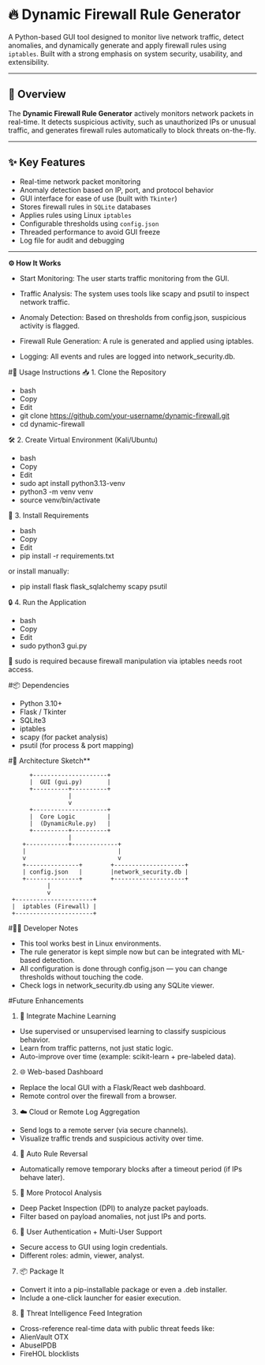 # 🔥 Dynamic Firewall Rule Generator

A Python-based GUI tool designed to monitor live network traffic, detect anomalies, and dynamically generate and apply firewall rules using `iptables`. Built with a strong emphasis on system security, usability, and extensibility.

---
## 🧠 Overview

The **Dynamic Firewall Rule Generator** actively monitors network packets in real-time. It detects suspicious activity, such as unauthorized IPs or unusual traffic, and generates firewall rules automatically to block threats on-the-fly.

---
## ✨ Key Features

- Real-time network packet monitoring
- Anomaly detection based on IP, port, and protocol behavior
- GUI interface for ease of use (built with `Tkinter`)
- Stores firewall rules in `SQLite` databases
- Applies rules using Linux `iptables`
- Configurable thresholds using `config.json`
- Threaded performance to avoid GUI freeze
- Log file for audit and debugging

---

**⚙️ How It Works**
- Start Monitoring: The user starts traffic monitoring from the GUI.

- Traffic Analysis: The system uses tools like scapy and psutil to inspect network traffic.

- Anomaly Detection: Based on thresholds from config.json, suspicious activity is flagged.

- Firewall Rule Generation: A rule is generated and applied using iptables.

- Logging: All events and rules are logged into network_security.db.

#🚀 Usage Instructions
📥 1. Clone the Repository
- bash
- Copy
- Edit
- git clone https://github.com/your-username/dynamic-firewall.git
- cd dynamic-firewall

🛠️ 2. Create Virtual Environment (Kali/Ubuntu)
- bash
- Copy
- Edit
- sudo apt install python3.13-venv
- python3 -m venv venv
- source venv/bin/activate

🔧 3. Install Requirements
- bash
- Copy
- Edit
- pip install -r requirements.txt

 or install manually:
- pip install flask flask_sqlalchemy scapy psutil

🔒 4. Run the Application
- bash
- Copy
- Edit
- sudo python3 gui.py

🔐 sudo is required because firewall manipulation via iptables needs root access.

#📦 Dependencies
- Python 3.10+
- Flask / Tkinter
- SQLite3
- iptables
- scapy (for packet analysis)
- psutil (for process & port mapping)

#🧠 Architecture Sketch**

          +---------------------+
          |  GUI (gui.py)       |
          +----------+----------+
                     |
                     v
          +---------------------+
          |  Core Logic         |
          |  (DynamicRule.py)   |
          +----------+----------+
                     |
        +------------+-------------+
        |                          |
        v                          v
        +---------------+        +--------------------+
        | config.json   |        |network_security.db |
        +---------------+        +--------------------+
               |
               v
     +----------------------+
     |  iptables (Firewall) |
     +----------------------+

#👨‍💻 Developer Notes
- This tool works best in Linux environments.
- The rule generator is kept simple now but can be integrated with ML-based detection.
- All configuration is done through config.json — you can change thresholds without touching the code.
- Check logs in network_security.db using any SQLite viewer.

#Future Enhancements

1. 🧠 Integrate Machine Learning
- Use supervised or unsupervised learning to classify suspicious behavior.
- Learn from traffic patterns, not just static logic.
- Auto-improve over time (example: scikit-learn + pre-labeled data).

2. 🌐 Web-based Dashboard
- Replace the local GUI with a Flask/React web dashboard.
- Remote control over the firewall from a browser.

3. ☁️ Cloud or Remote Log Aggregation
- Send logs to a remote server (via secure channels).
- Visualize traffic trends and suspicious activity over time.

4. 🔄 Auto Rule Reversal
- Automatically remove temporary blocks after a timeout period (if IPs behave later).

5. 🧪 More Protocol Analysis
- Deep Packet Inspection (DPI) to analyze packet payloads.
- Filter based on payload anomalies, not just IPs and ports.

6. 🔐 User Authentication + Multi-User Support
- Secure access to GUI using login credentials.
- Different roles: admin, viewer, analyst.

7. 📦 Package It
- Convert it into a pip-installable package or even a .deb installer.
- Include a one-click launcher for easier execution.

8. 📡 Threat Intelligence Feed Integration
- Cross-reference real-time data with public threat feeds like:
- AlienVault OTX
- AbuseIPDB
- FireHOL blocklists
